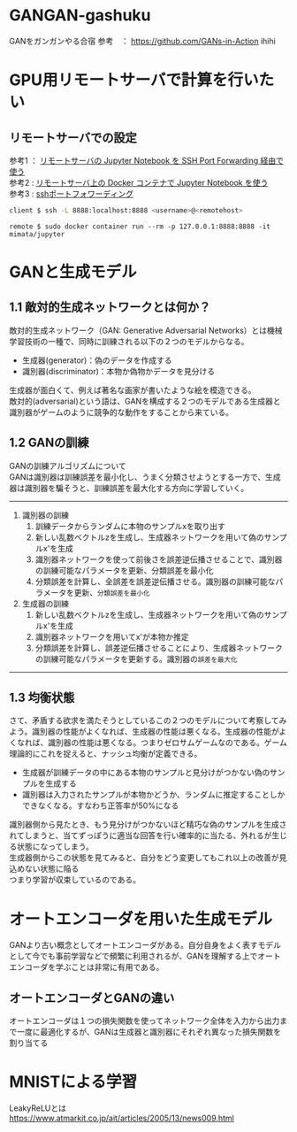 # GANGAN-gashuku
GANをガンガンやる合宿
参考　： https://github.com/GANs-in-Action
ihihi
# GPU用リモートサーバで計算を行いたい
## リモートサーバでの設定

参考1 ： [リモートサーバの Jupyter Notebook を SSH Port Forwarding 経由で使う](https://blog.amedama.jp/entry/jupyter-nb-ssh-port-forwarding)  
参考2 : [リモートサーバ上の Docker コンテナで Jupyter Notebook を使う](https://blog.amedama.jp/entry/2018/10/24/085703)  
参考3 : [sshポートフォワーディング](https://qiita.com/mechamogera/items/b1bb9130273deb9426f5)

```zsh
client $ ssh -L 8888:localhost:8888 <username>@<remotehost>
```

```
remote $ sudo docker container run --rm -p 127.0.0.1:8888:8888 -it mimata/jupyter
```

# GANと生成モデル
## 1.1 敵対的生成ネットワークとは何か？

敵対的生成ネットワーク（GAN: Generative Adversarial Networks）とは機械学習技術の一種で、同時に訓練される以下の２つのモデルからなる。

- 生成器(generator)：偽のデータを作成する
- 識別器(discriminator)：本物か偽物かデータを見分ける

生成器が面白くて、例えば著名な画家が書いたような絵を模造できる。  
敵対的(adversarial)という語は、GANを構成する２つのモデルである生成器と識別器がゲームのように競争的な動作をすることから来ている。

## 1.2 GANの訓練
GANの訓練アルゴリズムについて  
GANは識別器は訓練誤差を最小化し、うまく分類させようとする一方で、生成器は識別器を騙そうと、訓練誤差を最大化する方向に学習していく。
* * *

1. 識別器の訓練
    1. 訓練データからランダムに本物のサンプルxを取り出す
    1. 新しい乱数ベクトルzを生成し、生成器ネットワークを用いて偽のサンプルx'を生成
    1. 識別器ネットワークを使って前後さを誤差逆伝播させることで、識別器の訓練可能なパラメータを更新、分類誤差を最小化
    1. 分類誤差を計算し、全誤差を誤差逆伝播させる。識別器の訓練可能なパラメータを更新、`分類誤差を最小化`
1. 生成器の訓練
    1. 新しい乱数ベクトルzを生成し、生成器ネットワークを用いて偽のサンプルx'を生成
    1. 識別器ネットワークを用いてx'が本物か推定
    1. 分類誤差を計算し、誤差逆伝播させることにより、生成器ネットワークの訓練可能なパラメータを更新する。識別器の`誤差を最大化`

* * * 

## 1.3 均衡状態
さて、矛盾する欲求を満たそうとしているこの２つのモデルについて考察してみよう。識別器の性能がよくなれば、生成器の性能は悪くなる。生成器の性能がよくなれば、識別器の性能は悪くなる。つまりゼロサムゲームなのである。ゲーム理論的にこれを捉えると、ナッシュ均衡が定義できる。

- 生成器が訓練データの中にある本物のサンプルと見分けがつかない偽のサンプルを生成する
- 識別器は入力されたサンプルが本物かどうか、ランダムに推定することしかできなくなる。すなわち正答率が50%になる

識別器側から見たとき、もう見分けがつかないほど精巧な偽のサンプルを生成されてしまうと、当てずっぽうに適当な回答を行い確率的に当たる、外れるが生じる状態になってしまう。  
生成器側からこの状態を見てみると、自分をどう変更してもこれ以上の改善が見込めない状態に陥る  
つまり学習が収束しているのである。

# オートエンコーダを用いた生成モデル
GANより古い概念としてオートエンコーダがある。自分自身をよく表すモデルとして今でも事前学習などで頻繁に利用されるが、GANを理解する上でオートエンコーダを学ぶことは非常に有用である。
## オートエンコーダとGANの違い
オートエンコーダは１つの損失関数を使ってネットワーク全体を入力から出力まで一度に最適化するが、GANは生成器と識別器にそれぞれ異なった損失関数を割り当てる

# MNISTによる学習
LeakyReLUとは  
https://www.atmarkit.co.jp/ait/articles/2005/13/news009.html  
